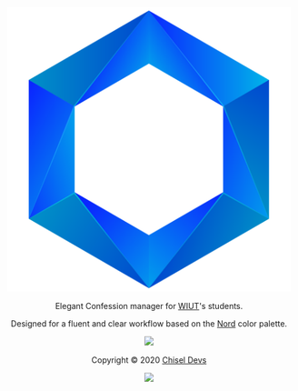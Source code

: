 <p align="center"><a href="https://chisel.uz" target="_blank"><img height="500" width="500" src="https://raw.githubusercontent.com/chiseldevs/westman/master/assets/logo.png"/></a></p>



<p align="center"> Elegant Confession manager for <a href="https://wiut.uz" target="_blank">WIUT</a>'s students.</p>

<p align="center">Designed for a fluent and clear workflow based on the <a href="https://www.nordtheme.com" target="_blank">Nord</a> color palette.</p>

<p align="center"><a href="https://www.nordtheme.com/ports/tmux" target="_blank"><img src="https://raw.githubusercontent.com/arcticicestudio/nord-docs/develop/assets/images/ports/tmux/overview.png"/></a></p>



<p align="center">Copyright &copy; 2020 <a href="https://chisel.uz" target="_blank">Chisel Devs</a></p>

<p align="center"><a href="https://github.com/chiseldevs/westman/blob/develop/LICENSE.md"><img src="https://img.shields.io/static/v1.svg?style=flat-square&label=License&message=GPL-3.0&logoColor=eceff4&logo=github&colorA=4c566a&colorB=88c0d0"/></a></p>